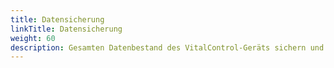 ```yaml
---
title: Datensicherung
linkTitle: Datensicherung
weight: 60
description: Gesamten Datenbestand des VitalControl-Geräts sichern und auf einem anderen Gerät wiederherstellen
---
```

